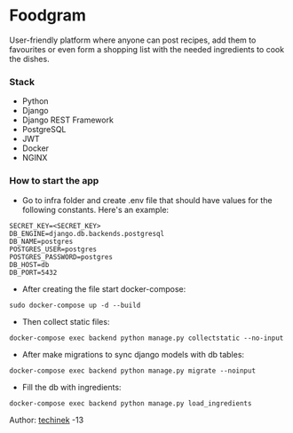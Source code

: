 # Foodgram

User-friendly platform where anyone can post recipes, add them to favourites
or even form a shopping list with the needed ingredients to cook the dishes.

### Stack
- Python
- Django
- Django REST Framework
- PostgreSQL
- JWT
- Docker
- NGINX

### How to start the app
- Go to infra folder and create .env file that should have values for the
following constants. Here's an example:
```
SECRET_KEY=<SECRET_KEY>
DB_ENGINE=django.db.backends.postgresql
DB_NAME=postgres
POSTGRES_USER=postgres
POSTGRES_PASSWORD=postgres
DB_HOST=db
DB_PORT=5432
```
- After creating the file start docker-compose:
```
sudo docker-compose up -d --build
```
- Then collect static files:
```
docker-compose exec backend python manage.py collectstatic --no-input
```
- After make migrations to sync django models with db tables:
```
docker-compose exec backend python manage.py migrate --noinput
```
- Fill the db with ingredients:
```
docker-compose exec backend python manage.py load_ingredients
```

Author: [techinek](https://github.com/Techinek)
-13